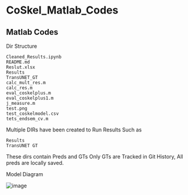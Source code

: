 # CoSkel_Matlab_Codes

## Matlab Codes

Dir Structure

```
Cleaned_Results.ipynb
README.md
Reslut.xlsx
Results
TransUNET_GT
calc_mult_res.m
calc_res.m
eval_coskelplus.m
eval_coskelplus1.m
j_measure.m
test.png
test_coskelmodel.csv
tets_endsem_cv.m
```

Multiple DIRs have been created to Run Results
Such as

```
Results
TransUNET GT
```

These dirs contain Preds and GTs Only GTs are Tracked in Git History, All preds are locally saved.


Model Diagram

![image](https://github.com/adityaras/CoSkel_Matlab_Codes/assets/53825123/22fa9f6e-5334-4727-8acc-b8bd63043475)
